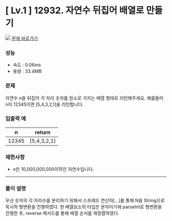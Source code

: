 # [ Lv.1 ] 12932. 자연수 뒤집어 배열로 만들기

<img src="https://img.shields.io/badge/JavaScript-orange?style=flat&logo=javascript&logoColor=auto"/> [문제 바로가기](https://school.programmers.co.kr/learn/courses/30/lessons/12932)

### 성능

- 속도 : 0.06ms
- 용량 : 33.4MB

### 문제

자연수 n을 뒤집어 각 자리 숫자를 원소로 가지는 배열 형태로 리턴해주세요. 예를들어 n이 12345이면 [5,4,3,2,1]을 리턴합니다.

### 입출력 예

| n     | return      |
| ----- | ----------- |
| 12345 | [5,4,3,2,1] |

### 제한사항

- n은 10,000,000,000이하인 자연수입니다.

---

### 풀이 설명

우선 숫자의 각 자리수를 분리하기 위해서 스프레드 연산자[...]를 통해 N을 String으로 묵시적 형변환을 진행하였다.
현 배열요소의 타입은 문자이기에 parseInt로 형변환을 진행한 후, reverse 메서드를 통해 배열 순서를 재정렬하였다.
